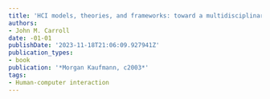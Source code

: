 ```yaml
---
title: 'HCI models, theories, and frameworks: toward a multidisciplinary science'
authors:
- John M. Carroll
date: -01-01
publishDate: '2023-11-18T21:06:09.927941Z'
publication_types:
- book
publication: '*Morgan Kaufmann, c2003*'
tags:
- Human-computer interaction
---
```

